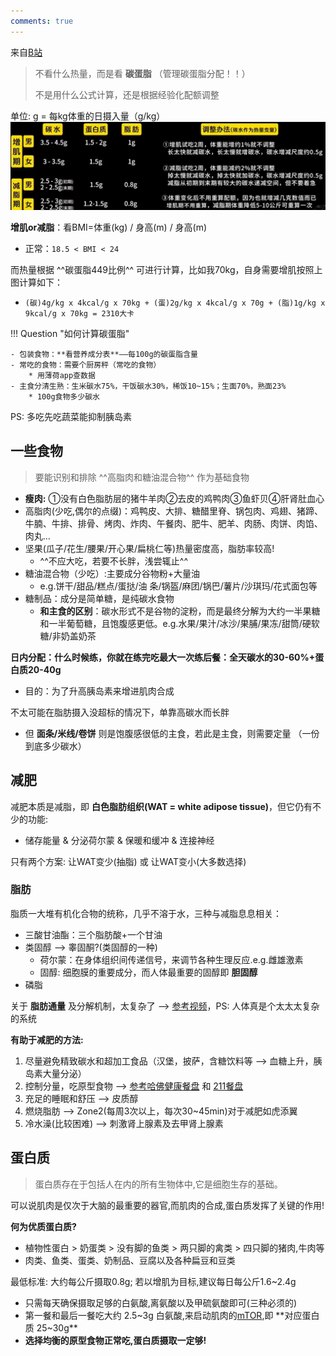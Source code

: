 ```yaml
---
comments: true
---
```


来自[B站](https://www.bilibili.com/video/BV1yX4y1q7LP/?spm_id_from=333.1387.upload.video_card.click&vd_source=41a19477b1cd284eb33c00c0aae3f725)

> 不看什么热量，而是看 **碳蛋脂** （管理碳蛋脂分配！！）
>
> 不是用什么公式计算，还是根据经验化配额调整

单位: g = 每kg体重的日摄入量（g/kg）
![](./assets/饮食配额.jpg)

**增肌or减脂**：看BMI=体重(kg) / 身高(m) / 身高(m)

- 正常：`18.5 < BMI < 24`

而热量根据 ^^碳蛋脂449比例^^ 可进行计算，比如我70kg，自身需要增肌按照上图计算如下：

- `(碳)4g/kg x 4kcal/g x 70kg + (蛋)2g/kg x 4kcal/g x 70g + (脂)1g/kg x 9kcal/g x 70kg = 2310大卡`

!!! Question "如何计算碳蛋脂"

    - 包装食物：**看营养成分表**——每100g的碳蛋脂含量
    - 常吃的食物：需要个厨房秤（常吃的食物）
        * 用薄荷app查数据 
    - 主食分清生熟：生米碳水75%，干饭碳水30%，稀饭10~15%；生面70%，熟面23% 
        * 100g食物多少碳水 

PS: 多吃先吃蔬菜能抑制胰岛素

## 一些食物

> 要能识别和排除 ^^高脂肉和糖油混合物^^ 作为基础食物

- **瘦肉:** ①没有白色脂肪层的猪牛羊肉②去皮的鸡鸭肉③鱼虾贝④肝肾肚血心
- 高脂肉(少吃,偶尔的点缀)：鸡鸭皮、大排、糖醋里脊、锅包肉、鸡翅、猪蹄、牛腩、牛排、排骨、烤肉、炸肉、午餐肉、肥牛、肥羊、肉肠、肉饼、肉馅、肉丸...
- 坚果(瓜子/花生/腰果/开心果/扁桃仁等)热量密度高，脂肪率较高!
    * ^^不应大吃，若要不长胖，浅尝辄止^^
- 糖油混合物（少吃）:主要成分谷物粉+大量油
    * e.g.饼干/甜品/糕点/蛋挞/油 条/锅盔/麻团/锅巴/薯片/沙琪玛/花式面包等
- 糖制品：成分是简单糖，是纯碳水食物
    * **和主食的区别**：碳水形式不是谷物的淀粉，而是最终分解为大约一半果糖和一半葡萄糖，且饱腹感更低。e.g.水果/果汁/冰沙/果脯/果冻/甜筒/硬软糖/非奶盖奶茶 


**日内分配：什么时候练，你就在练完吃最大一次练后餐：全天碳水的30-60%+蛋白质20-40g**

- 目的：为了升高胰岛素来增进肌肉合成

不太可能在脂肪摄入没超标的情况下，单靠高碳水而长胖
- 但 **面条/米线/卷饼** 则是饱腹感很低的主食，若此是主食，则需要定量 （一份到底多少碳水）

## 减肥

减肥本质是减脂，即 **白色脂肪组织(WAT = white adipose tissue)**，但它仍有不少的功能:

- 储存能量 & 分泌荷尔蒙 & 保暖和缓冲 & 连接神经

只有两个方案: 让WAT变少(抽脂) 或  让WAT变小(大多数选择)

### 脂肪

脂质一大堆有机化合物的统称，几乎不溶于水，三种与减脂息息相关：

- 三酸甘油酯：三个脂肪酸+一个甘油
- 类固醇 -->  睾固酮?(类固醇的一种)
    - 荷尔蒙：在身体组织间传递信号，来调节各种生理反应.e.g.雌雄激素
    - 固醇: 细胞膜的重要成分，而人体最重要的固醇即 **胆固醇**
- 磷脂


关于 **脂肪通量** 及分解机制，太复杂了 --> [参考视频](https://www.youtube.com/watch?v=P6EbOXI7Bw0&ab_channel=%E5%BC%B5%E4%BF%AE%E4%BF%AE%E7%9A%84%E4%B8%8D%E6%AD%A3%E5%B8%B8%E4%BA%BA%E7%94%9FShosho%27sAbnormalLife)，PS: 人体真是个太太太复杂的系统


**有助于减肥的方法:**

1. 尽量避免精致碳水和超加工食品（汉堡，披萨，含糖饮料等  --> 血糖上升，胰岛素大量分泌）
2. 控制分量，吃原型食物  --> [参考哈佛健康餐盘](https://www.hsph.harvard.edu/nutritionsource/healthy-eating-plate/translations/chinese_simplified/) 和 [211餐盘](https://27group.com.my/blogs/health/211%E9%A4%90%E7%9B%98%E5%87%8F%E8%82%A5%E6%B3%95-211-%E9%A4%90%E7%9B%98%E5%AE%8C%E6%95%B4%E6%94%BB%E7%95%A5-%E4%B8%8D%E6%8C%A8%E9%A5%BF-%E4%B8%8D%E5%A4%8D%E8%83%96%E7%9A%84%E5%87%8F%E9%87%8D%E9%A5%AE%E9%A3%9F%E6%B3%95)
3. 充足的睡眠和舒压 -->  皮质醇
4. 燃烧脂肪 --> Zone2(每周3次以上，每次30~45min)对于减肥如虎添翼
5. 冷水澡(比较困难) --> 刺激肾上腺素及去甲肾上腺素


## 蛋白质

> 蛋白质存在于包括人在内的所有生物体中,它是细胞生存的基础。

可以说肌肉是仅次于大脑的最重要的器官,而肌肉的合成,蛋白质发挥了关键的作用!

**何为优质蛋白质?**  

- 植物性蛋白 > 奶蛋类 > 没有脚的鱼类 > 两只脚的禽类 > 四只脚的猪肉,牛肉等
- 肉类、鱼类、蛋类、奶制品、豆腐以及各种扁豆和豆类

最低标准: 大约每公斤摄取0.8g; 若以增肌为目标,建议每日每公斤1.6~2.4g

- 只需每天确保摄取足够的白氨酸,离氨酸以及甲硫氨酸即可(三种必须的)
- 第一餐和最后一餐吃大约 2.5~3g 白氨酸,来启动肌肉的[mTOR](https://cellandbioscience.biomedcentral.com/articles/10.1186/s13578-020-00396-1#),即 **对应蛋白质 25~30g**
- **选择均衡的原型食物正常吃,蛋白质摄取一定够!**
